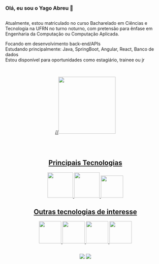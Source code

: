 ### Olá, eu sou o Yago Abreu 👋
##



<p>Atualmente, estou matriculado no curso Bacharelado em Ciências e Tecnologia na UFRN no turno noturno, com pretensão para ênfase em Engenharia da Computação ou Computação Aplicada.
 
 </p>
Focando  em desenvolvimento back-end/APIs <br>
Estudando principalmente: Java, SpringBoot, Angular, React, Banco de dados <br>
Estou disponível para oportunidades como estagiário, trainee ou jr<br>








<br><div align="center">
 
  <a href="https://github.com/YagoGabriel123">
   
  
  //<img height="180em" src="https://github-readme-stats.vercel.app/api/top-langs/?username=YagoGabriel123&layout=compact&langs_count=7&theme=dark"/>

  
 

    
 

  ##
 
   <div style="display-flex"><br>
    <h2>Principais Tecnologias</h2>
     <img  height ="80" width="80" src="https://cdn.jsdelivr.net/gh/devicons/devicon/icons/java/java-original-wordmark.svg" />
   <img height ="80" width="80" src="https://cdn.jsdelivr.net/gh/devicons/devicon/icons/spring/spring-original-wordmark.svg" />
    <img height ="70" width="70" src="https://camo.githubusercontent.com/0eb89e334c0fcb00fe9c7c6fd8fb2e24d8c6b12f0460433161b03b84c45d79dc/68747470733a2f2f692e696d6775722e636f6d2f3777757874444c2e706e67" />
   
     
    
  </div>
  
   
   ##
   
   
   <h2>Outras tecnologias de interesse</h2>
   
 
   <img height ="70" width="70" src="https://angular.io/assets/images/logos/angularjs/AngularJS-Shield.svg" />
   <img height ="70" width="70" src="https://upload.wikimedia.org/wikipedia/commons/a/a7/React-icon.svg" />
       <img height ="70" width="70"  src="https://cdn.jsdelivr.net/gh/devicons/devicon/icons/python/python-original-wordmark.svg" />
  <img height ="70" width="70" src="https://cdn.jsdelivr.net/gh/devicons/devicon/icons/postgresql/postgresql-original-wordmark.svg" />
       
   
  


 ##   



  

 <a href="" target="_blank">
  <a href = "mailto:yagog4briel@gmail.com"><img src="https://img.shields.io/badge/-Gmail-%23333?style=for-the-badge&logo=gmail&logoColor=white" target="_blank"></a>
  <a href="https://www.linkedin.com/in/yago-abreu-510564134/" target="_blank"><img src="https://img.shields.io/badge/-LinkedIn-%230077B5?style=for-the-badge&logo=linkedin&logoColor=white" target="_blank"></a> 
 

 
</div>

